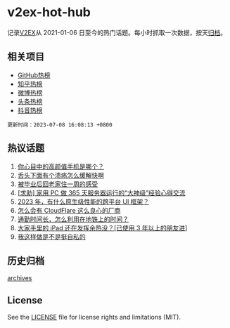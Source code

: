 # v2ex-hot-hub

 记录[V2EX](https://www.v2ex.com/)从 2021-01-06 日至今的热门话题。每小时抓取一次数据，按天[归档](archives)。
 
 ## 相关项目

- [GitHub热榜](https://github.com/snaildev/github-hot-hub)
- [知乎热榜](https://github.com/snaildev/zhihu-hot-hub)
- [微博热榜](https://github.com/snaildev/weibo-hot-hub)
- [头条热榜](https://github.com/snaildev/toutiao-hot-hub)
- [抖音热榜](https://github.com/snaildev/douyin-hot-hub)


 `更新时间：2023-07-08 16:08:13 +0800`

## 热议话题

1. [你心目中的高颜值手机是哪个？](https://www.v2ex.com/t/955034)
1. [舌头下面有个溃疡怎么缓解快啊](https://www.v2ex.com/t/954917)
1. [被毕业后回老家住一周的感受](https://www.v2ex.com/t/955057)
1. [[求助] 家用 PC 做 365 天服务器运行的“大神级”经验心得交流](https://www.v2ex.com/t/954969)
1. [2023 年，有什么原生级性能的跨平台 UI 框架？](https://www.v2ex.com/t/955040)
1. [怎么会有 CloudFlare 这么良心的厂商](https://www.v2ex.com/t/954961)
1. [通勤时间长，怎么利用在地铁上的时间？](https://www.v2ex.com/t/954926)
1. [大家手里的 iPad 还在发挥余热没？[已使用 3 年以上的朋友进]](https://www.v2ex.com/t/954999)
1. [我这样做是不是挺自私的](https://www.v2ex.com/t/955033)

## 历史归档

[archives](archives)

## License

See the [LICENSE](LICENSE) file for license rights and limitations (MIT).
